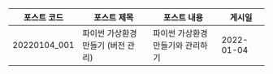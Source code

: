 |포스트 코드|포스트 제목|포스트 내용|게시일|
|---|---|---|---|
|20220104_001|파이썬 가상환경 만들기 (버전 관리)|파이썬 가상환경 만들기와 관리하기|2022-01-04|
